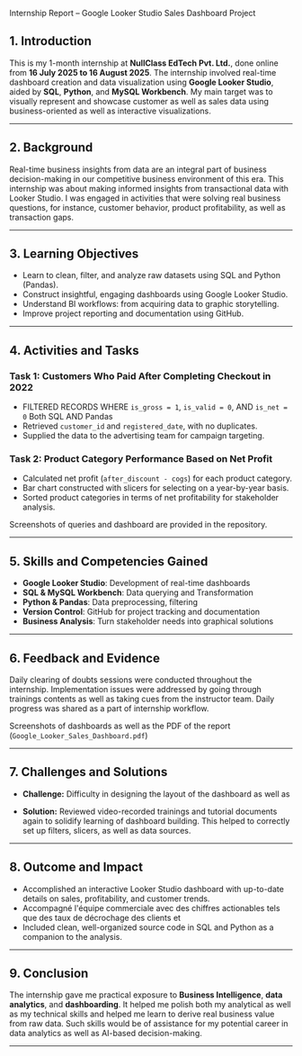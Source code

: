 Internship Report – Google Looker Studio Sales Dashboard Project

## 1. Introduction

This is my 1-month internship at **NullClass EdTech Pvt. Ltd.**, done online from **16 July 2025 to 16 August 2025**. The internship involved real-time dashboard creation and data visualization using **Google Looker Studio**, aided by **SQL**, **Python**, and **MySQL Workbench**. My main target was to visually represent and showcase customer as well as sales data using business-oriented as well as interactive visualizations.

---

## 2. Background

Real-time business insights from data are an integral part of business decision-making in our competitive business environment of this era. This internship was about making informed insights from transactional data with Looker Studio. I was engaged in activities that were solving real business questions, for instance, customer behavior, product profitability, as well as transaction gaps.

---

## 3. Learning Objectives

* Learn to clean, filter, and analyze raw datasets using SQL and Python (Pandas).
* Construct insightful, engaging dashboards using Google Looker Studio.
* Understand BI workflows: from acquiring data to graphic storytelling.
* Improve project reporting and documentation using GitHub.

---

## 4. Activities and Tasks

### Task 1: Customers Who Paid After Completing Checkout in 2022

* FILTERED RECORDS WHERE `is_gross = 1`, `is_valid = 0`, AND `is_net = 0` Both SQL AND Pandas
* Retrieved `customer_id` and `registered_date`, with no duplicates.
* Supplied the data to the advertising team for campaign targeting.

### Task 2: Product Category Performance Based on Net Profit

* Calculated net profit (`after_discount - cogs`) for each product category.
* Bar chart constructed with slicers for selecting on a year-by-year basis.
* Sorted product categories in terms of net profitability for stakeholder analysis.

Screenshots of queries and dashboard are provided in the repository.

---

## 5. Skills and Competencies Gained

* **Google Looker Studio**: Development of real-time dashboards
* **SQL & MySQL Workbench**: Data querying and Transformation
* **Python & Pandas**: Data preprocessing, filtering
* **Version Control**: GitHub for project tracking and documentation
* **Business Analysis**: Turn stakeholder needs into graphical solutions

---

## 6. Feedback and Evidence

Daily clearing of doubts sessions were conducted throughout the internship. Implementation issues were addressed by going through trainings contents as well as taking cues from the instructor team. Daily progress was shared as a part of internship workflow.

Screenshots of dashboards as well as the PDF of the report (`Google_Looker_Sales_Dashboard.pdf`)

---

## 7. Challenges and Solutions

* **Challenge:** Difficulty in designing the layout of the dashboard as well as

* **Solution:** Reviewed video-recorded trainings and tutorial documents again to solidify learning of dashboard building. This helped to correctly set up filters, slicers, as well as data sources.

---

## 8. Outcome and Impact

* Accomplished an interactive Looker Studio dashboard with up-to-date details on sales, profitability, and customer trends.
* Accompagné l'équipe commerciale avec des chiffres actionables tels que des taux de décrochage des clients et
* Included clean, well-organized source code in SQL and Python as a companion to the analysis.

---

## 9. Conclusion

The internship gave me practical exposure to **Business Intelligence**, **data analytics**, and **dashboarding**. It helped me polish both my analytical as well as my technical skills and helped me learn to derive real business value from raw data. Such skills would be of assistance for my potential career in data analytics as well as AI-based decision-making.

---
